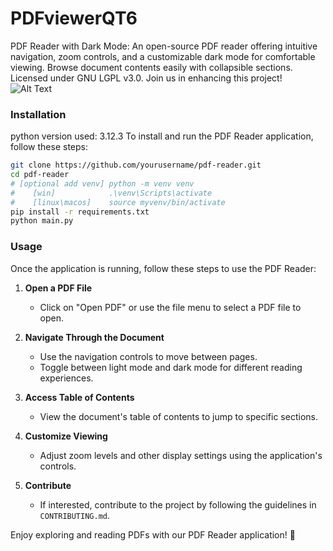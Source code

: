 # PDFviewerQT6
PDF Reader with Dark Mode: An open-source PDF reader offering intuitive navigation, zoom controls, and a customizable dark mode for comfortable viewing. Browse document contents easily with collapsible sections. Licensed under GNU LGPL v3.0. Join us in enhancing this project!
![Alt Text]( PDF_Reader.gif )

### Installation
python version used: 3.12.3
To install and run the PDF Reader application, follow these steps:

   ```bash
   git clone https://github.com/yourusername/pdf-reader.git
   cd pdf-reader
   # [optional add venv] python -m venv venv
   #    [win]            .\venv\Scripts\activate  
   #    [linux\macos]    source myvenv/bin/activate 
   pip install -r requirements.txt
   python main.py
   ```

### Usage

Once the application is running, follow these steps to use the PDF Reader:

1. **Open a PDF File**
   - Click on "Open PDF" or use the file menu to select a PDF file to open.

2. **Navigate Through the Document**
   - Use the navigation controls to move between pages.
   - Toggle between light mode and dark mode for different reading experiences.

3. **Access Table of Contents**
   - View the document's table of contents to jump to specific sections.

4. **Customize Viewing**
   - Adjust zoom levels and other display settings using the application's controls.

5. **Contribute**
   - If interested, contribute to the project by following the guidelines in `CONTRIBUTING.md`.

Enjoy exploring and reading PDFs with our PDF Reader application! 📄